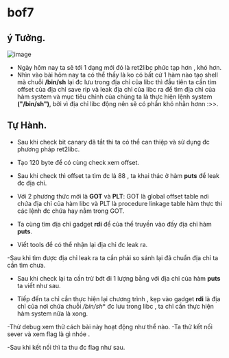 # bof7
## ý Tưởng.
![image](https://github.com/NTDtrytofullstack/bof7/assets/130078745/3d3f990b-17cc-4e82-8b3a-ee9872e30239)
- Ngày hôm nay ta sẽ tới 1 dạng mới đó là ret2libc phức tạp hơn , khó hơn.
- Nhìn vào bài hôm nay ta có thể thấy là ko có bất cứ 1 hàm nào tạo shell mà chuỗi **/bin/sh** lại đc lưu trong địa chỉ của libc thì đầu tiên ta cần tìm offset của địa chỉ save rip và leak địa chỉ của libc ra để tìm địa chỉ của hàm system và mục tiêu chính của chúng ta là thực hiện lệnh system **("/bin/sh")**, bởi vì địa chỉ libc động nên sẽ có phần khó nhằn hơnn :>>.
## Tự Hành.
- Sau khi check bit canary đã tắt thì ta có thể can thiệp và sử dụng đc phương pháp ret2libc.
- Tạo 120 byte để có cùng check xem offset.

- Sau khi check thì offset ta tìm đc là 88 , ta khai thác ở hàm **puts** để leak đc địa chỉ. 
- Với 2 phương thức mới là **GOT** và **PLT**: GOT là global offset table nơi chứa địa chỉ của hàm libc và PLT là procedure linkage table hàm thực thi các lệnh đc chứa hay nằm trong GOT.

- Ta cùng tìm địa chỉ gadget **rdi** để của thể truyền vào đấy địa chỉ hàm **puts**.

- Viết tools để có thể nhận lại địa chỉ đc leak ra.

-Sau khi tìm được địa chỉ leak ra ta cần phải so sánh lại đã chuẩn địa chỉ ta cần tìm chưa.

- Sau khi check lại ta cần trừ bớt đi 1 lượng bằng với địa chỉ của hàm **puts** ta viết như sau.

- Tiếp đến ta chỉ cần thực hiện lại chương trình , kẹp vào gadget **rdi** là địa chỉ của nơi chứa chuỗi */bin/sh** đc lưu trong libc , ta chỉ cần thực hiện hàm system nữa là xong.

-Thử debug xem thử cách bài này hoạt động như thể nào.
-Ta thử kết nối sever và xem flag là gì nhóe .

-Sau khi kết nối thì ta thu đc flag như sau.
